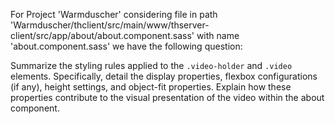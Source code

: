 For Project 'Warmduscher' considering file in path 'Warmduscher/thclient/src/main/www/thserver-client/src/app/about/about.component.sass' with name 'about.component.sass' we have the following question: 

Summarize the styling rules applied to the `.video-holder` and `.video` elements. Specifically, detail the display properties, flexbox configurations (if any), height settings, and object-fit properties. Explain how these properties contribute to the visual presentation of the video within the about component.